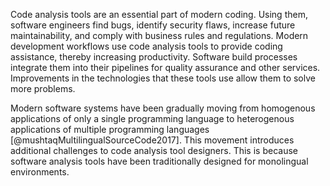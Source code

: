 Code analysis tools are an essential part of modern coding. Using them, software engineers find bugs, identify security flaws, increase future maintainability, and comply with business rules and regulations. Modern development workflows use code analysis tools to provide coding assistance, thereby increasing productivity. Software build processes integrate them into their pipelines for quality assurance and other services. Improvements in the technologies that these tools use allow them to solve more problems.

Modern software systems have been gradually moving from homogenous applications of only a single programming language to heterogenous applications of multiple programming languages [@mushtaqMultilingualSourceCode2017]. This movement introduces additional challenges to code analysis tool designers. This is because software analysis tools have been traditionally designed for monolingual environments. 